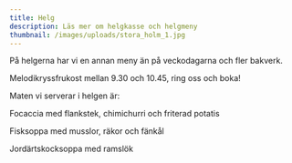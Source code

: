 ```yaml
---
title: Helg
description: Läs mer om helgkasse och helgmeny
thumbnail: /images/uploads/stora_holm_1.jpg
---
```

På helgerna har vi en annan meny än på veckodagarna och fler bakverk.

Melodikryssfrukost mellan 9.30 och 10.45, ring oss och boka!



Maten vi serverar i helgen är:

Focaccia med flankstek, chimichurri och friterad potatis 

Fisksoppa med musslor, räkor och fänkål 

Jordärtskocksoppa med ramslök